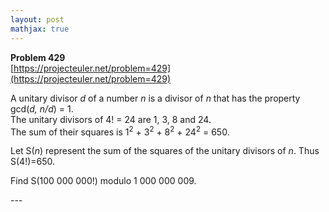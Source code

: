 ```yaml
---
layout: post
mathjax: true
---
```

**Problem 429**  
[https://projecteuler.net/problem=429](https://projecteuler.net/problem=429)

<p>
A unitary divisor <var>d</var> of a number <var>n</var> is a divisor of <var>n</var> that has the property gcd(<var>d, n/d</var>) = 1.<br />
The unitary divisors of 4! = 24 are 1, 3, 8 and 24.<br />
The sum of their squares is 1<sup>2</sup> + 3<sup>2</sup> + 8<sup>2</sup> + 24<sup>2</sup> = 650.
</p>
<p>
Let S(<var>n</var>) represent the sum of the squares of the unitary divisors of <var>n</var>. Thus S(4!)=650.
</p>
<p>
Find S(100 000 000!) modulo 1 000 000 009.
</p>
---
